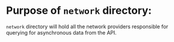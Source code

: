 # Purpose of `network` directory:
`network` directory will hold all the network providers responsible for querying for asynchronous data from the API.